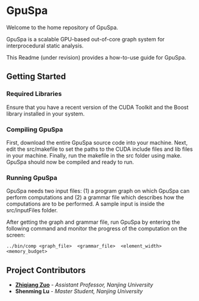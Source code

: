 # GpuSpa
Welcome to the home repository of GpuSpa.

GpuSpa is a scalable GPU-based out-of-core graph system for interprocedural static analysis.

This Readme (under revision) provides a how-to-use guide for GpuSpa.
## Getting Started
### Required Libraries
Ensure that you have a recent version of the CUDA Toolkit and the Boost library installed in your system.
### Compiling GpuSpa
First, download the entire GpuSpa source code into your machine. Next, edit the src/makefile to set the paths to the CUDA include files and lib files in your machine. Finally, run the makefile in the src folder using make. GpuSpa should now be compiled and ready to run.
### Running GpuSpa
GpuSpa needs two input files: (1) a program graph on which GpuSpa can perform computations and (2) a grammar file which describes how the computations are to be performed. A sample input is inside the src/inputFiles folder.

After getting the graph and grammar file, run GpuSpa by entering the following command and monitor the progress of the computation on the screen:
```
../bin/comp <graph_file>  <grammar_file>  <element_width>  <memory_budget>
```
## Project Contributors
* [**Zhiqiang Zuo**](http://zuozhiqiang.bitbucket.io/) - *Assistant Professor, Nanjing University*
* **Shenming Lu** - *Master Student, Nanjing University*
